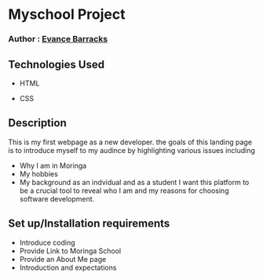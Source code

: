 # Myschool Project 

### Author : [ Evance Barracks](https://github.com/Evance23)

## Technologies Used
- HTML

- CSS

## Description
 This is my first webpage as a new developer. the goals of this landing page is to introduce myself to my audince by highlighting various issues including
 - Why I am in Moringa
 - My hobbies
 - My background as an indvidual and as a student
 I want this platform to be a crucial tool to reveal who I am and my reasons for choosing software development.

 ## Set up/Installation requirements
 - Introduce coding
 - Provide Link to Moringa School
 - Provide an About Me page
 - Introduction and expectations
 